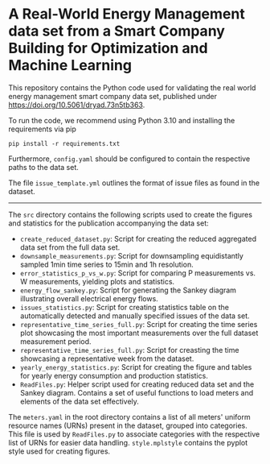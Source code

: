 # A Real-World Energy Management data set from a Smart Company Building for Optimization and Machine Learning

This repository contains the Python code used for validating the real world energy management smart company data set, published under https://doi.org/10.5061/dryad.73n5tb363.

To run the code, we recommend using Python 3.10 and installing the requirements via pip
```shell
pip install -r requirements.txt
```

Furthermore, `config.yaml` should be configured to contain the respective paths to the data set.

The file `issue_template.yml` outlines the format of issue files as found in the dataset.

-----

The `src` directory contains the following scripts used to create the figures and statistics for the publication accompanying the data set:
* `create_reduced_dataset.py`: Script for creating the reduced aggregated data set from the full data set.
* `downsample_measurements.py`: Script for downsampling equidistantly sampled 1min time series to 15min and 1h resolution.
* `error_statistics_p_vs_w.py`: Script for comparing P measurements vs. W measurements, yielding plots and statistics. 
* `energy_flow_sankey.py`: Script for generating the Sankey diagram illustrating overall electrical energy flows.
* `issues_statistics.py`: Script for creating statistics table on the automatically detected and manually specified issues of the data set.
* `representative_time_series_full.py`: Script for creating the time series plot showcasing the most important measurements over the full dataset measurement period.
* `representative_time_series_full.py`: Script for creasting the time showcasing a representative week from the dataset.
* `yearly_energy_statistics.py`: Script for creating the figure and tables for yearly energy consumption and production statistics.
* `ReadFiles.py`: Helper script used for creating reduced data set and the Sankey diagram. Contains a set of useful functions to load meters and elements of the data set effectively.

The `meters.yaml` in the root directory contains a list of all meters' uniform resource names (URNs) present in the dataset, grouped into categories.
This file is used by `ReadFiles.py` to associate categories with the respective list of URNs for easier data handling.
`style.mplstyle` contains the pyplot style used for creating figures.